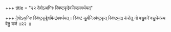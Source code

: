 +++
title = "२२ देवोऽअग्निः स्विष्टकृद्देवमिन्द्रमवर्धयत्"

+++
दे॒वोऽअ॒ग्निः स्वि॑ष्ट॒कृद्दे॒वमिन्द्र॑मवर्धयत्। स्वि॑ष्टं कु॒र्वन्त्स्वि॑ष्ट॒कृत् स्वि॑ष्टम॒द्य क॑रोतु नो वसु॒वने॑ वसु॒धेय॑स्य वेतु॒ यज॑ ॥२२ ॥
